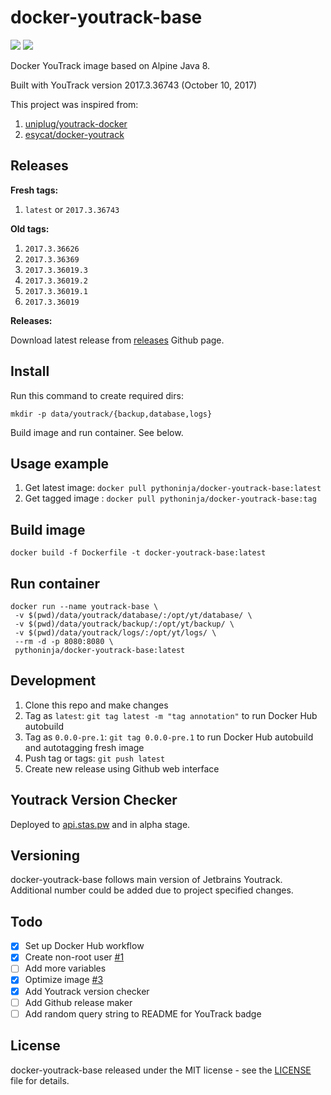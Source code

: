 # docker-youtrack-base

[![](https://images.microbadger.com/badges/image/pythoninja/docker-youtrack-base.svg)](https://microbadger.com/images/pythoninja/docker-youtrack-base "Get your own image badge on microbadger.com")
[![](http://api.stas.pw/v1/youtrack/latest.svg?rv=1)](https://www.jetbrains.com/youtrack/download/get_youtrack.html "Get latest YouTrack binary")

Docker YouTrack image based on Alpine Java 8.

Built with YouTrack version 2017.3.36743 (October 10, 2017)

This project was inspired from:
1. [uniplug/youtrack-docker](https://github.com/uniplug/youtrack-docker)
2. [esycat/docker-youtrack](https://github.com/esycat/docker-youtrack)

## Releases

**Fresh tags:**

1. `latest` or `2017.3.36743`

**Old tags:**

1. `2017.3.36626`
1. `2017.3.36369`
1. `2017.3.36019.3`
1. `2017.3.36019.2`
1. `2017.3.36019.1`
1. `2017.3.36019`

**Releases:**

Download latest release from [releases](https://github.com/pythoninja/docker-youtrack-base/releases) Github page.

## Install

Run this command to create required dirs:

```
mkdir -p data/youtrack/{backup,database,logs}
```

Build image and run container. See below.

## Usage example

1. Get latest image: `docker pull pythoninja/docker-youtrack-base:latest`
2. Get tagged image : `docker pull pythoninja/docker-youtrack-base:tag`

## Build image

```
docker build -f Dockerfile -t docker-youtrack-base:latest
```

## Run container

```
docker run --name youtrack-base \
 -v $(pwd)/data/youtrack/database/:/opt/yt/database/ \
 -v $(pwd)/data/youtrack/backup/:/opt/yt/backup/ \
 -v $(pwd)/data/youtrack/logs/:/opt/yt/logs/ \
 --rm -d -p 8080:8080 \
 pythoninja/docker-youtrack-base:latest
```

## Development

1. Clone this repo and make changes
2. Tag as `latest`: `git tag latest -m "tag annotation"` to run Docker Hub autobuild
3. Tag as `0.0.0-pre.1`: `git tag 0.0.0-pre.1` to run Docker Hub autobuild and autotagging fresh image
4. Push tag or tags: `git push latest`
5. Create new release using Github web interface

## Youtrack Version Checker

Deployed to [api.stas.pw](http://api.stas.pw/v1/youtrack/latest.svg) and in alpha stage.

## Versioning

docker-youtrack-base follows main version of Jetbrains Youtrack. Additional number could be added due to project specified changes.

## Todo

- [x] Set up Docker Hub workflow
- [x] Create non-root user [#1](//github.com/pythoninja/docker-youtrack-base/pull/1)
- [ ] Add more variables
- [x] Optimize image [#3](//github.com/pythoninja/docker-youtrack-base/pull/3)
- [x] Add Youtrack version checker
- [ ] Add Github release maker
- [ ] Add random query string to README for YouTrack badge

## License

docker-youtrack-base released under the MIT license - see the [LICENSE](LICENSE) file for details.
